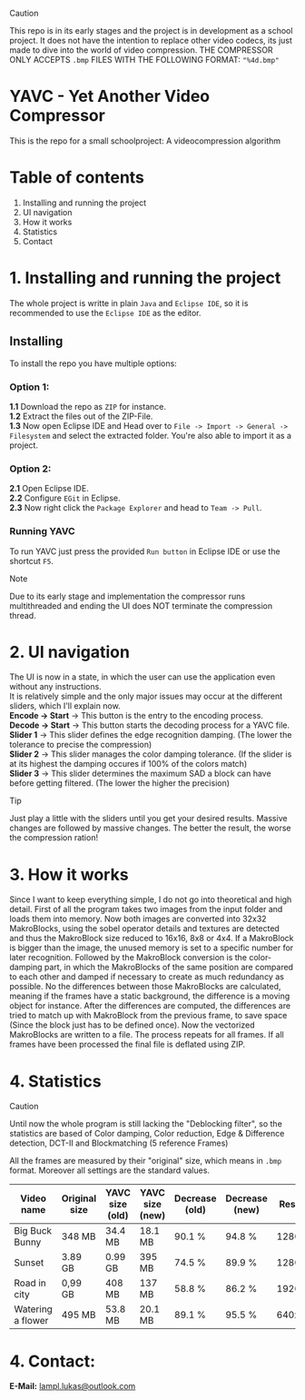 > [!CAUTION]
> This repo is in its early stages and the project is in development as a school project.
> It does not have the intention to replace other video codecs, its just made to dive into the world of video compression.
> THE COMPRESSOR ONLY ACCEPTS `.bmp` FILES WITH THE FOLLOWING FORMAT: `"%4d.bmp"`

# YAVC - Yet Another Video Compressor #
This is the repo for a small schoolproject: A videocompression algorithm

# Table of contents #
1. Installing and running the project
2. UI navigation
3. How it works
4. Statistics
5. Contact
</ol>

# 1. Installing and running the project #
The whole project is writte in plain `Java` and `Eclipse IDE`, so it is recommended to use the `Eclipse IDE` as the editor.

## Installing ##
To install the repo you have multiple options:

### Option 1: ###
**1.1** Download the repo as `ZIP` for instance.  
**1.2** Extract the files out of the ZIP-File.  
**1.3** Now open Eclipse IDE and Head over to `File -> Import -> General -> Filesystem` and select the extracted folder. You're also able to import it as a project.  

### Option 2: ###
**2.1** Open Eclipse IDE.  
**2.2** Configure `EGit` in Eclipse.  
**2.3** Now right click the `Package Explorer` and head to `Team -> Pull`.  

### Running YAVC ###
To run YAVC just press the provided `Run button` in Eclipse IDE or use the shortcut `F5`.  

> [!NOTE]
> Due to its early stage and implementation the compressor runs multithreaded and ending the UI does NOT terminate the compression thread.

# 2. UI navigation #
The UI is now in a state, in which the user can use the application even without any instructions.  
It is relatively simple and the only major issues may occur at the different sliders, which I'll explain now.  
**Encode -> Start** -> This button is the entry to the encoding process.  
**Decode -> Start** -> This button starts the decoding process for a YAVC file.  
**Slider 1** -> This slider defines the edge recognition damping. (The lower the tolerance to precise the compression)  
**Slider 2** -> This slider manages the color damping tolerance. (If the slider is at its highest the damping occures if 100% of the colors match)  
**Slider 3** -> This slider determines the maximum SAD a block can have before getting filtered. (The lower the higher the precision)

> [!TIP]
> Just play a little with the sliders until you get your desired results. Massive changes are followed by massive changes.
> The better the result, the worse the compression ration!

# 3. How it works #
Since I want to keep everything simple, I do not go into theoretical and high detail.
First of all the program takes two images from the input folder and loads them into memory. Now both images are converted into 32x32 MakroBlocks, using the sobel operator details and textures are detected and thus the MakroBlock size reduced to 16x16, 8x8 or 4x4. If a MakroBlock is bigger than the image, the unused memory is set to a specific number for later recognition. Followed by the MakroBlock conversion is the color-damping part, in which the
MakroBlocks of the same position are compared to each other and damped if necessary to create as much redundancy as possible. No the differences between those MakroBlocks are calculated, meaning if the frames have a static background, the difference is a moving object for instance. After the differences are computed, the
differences are tried to match up with MakroBlock from the previous frame, to save space (Since the block just has to be defined once). Now the vectorized MakroBlocks are written to a file. The process repeats for all frames. If all frames have been processed the final file is deflated
using ZIP.

# 4. Statistics #
> [!Caution]
> Until now the whole program is still lacking the "Deblocking filter", so the statistics are based of Color damping, Color reduction, Edge & Difference detection, DCT-II and Blockmatching (5 reference Frames)  

All the frames are measured by their "original" size, which means in `.bmp` format. Moreover all settings are the standard values.  
  
|  Video name  | Original size | YAVC size (old) | YAVC size (new) | Decrease (old) | Decrease (new) | Resolution | Frames | FPS |
|--------------|---------------|-----------------|-----------------|----------------|----------------|------------|--------|-----|
| Big Buck Bunny | 348 MB | 34.4 MB | 18.1 MB | 90.1 % | 94.8 % | 1280x720 | 132 | 25 |
| Sunset | 3.89 GB | 0.99 GB | 395 MB | 74.5 % | 89.9 % | 1280x720 | 1512 | 25 |
| Road in city | 0,99 GB | 408 MB | 137 MB | 58.8 % | 86.2 % | 1920x1080 | 171 | 30 |
| Watering a flower | 495 MB | 53.8 MB | 20.1 MB | 89.1 % | 95.5 % | 640x360 | 752 | 25 |

# 4. Contact: #  
**E-Mail:** lampl.lukas@outlook.com
